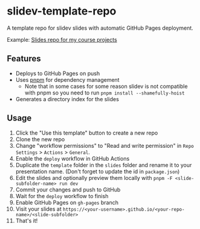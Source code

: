 # slidev-template-repo

A template repo for slidev slides with automatic GitHub Pages deployment.

Example: [Slides repo for my course projects](https://lie-flat.github.io/slides/)

## Features

- Deploys to GitHub Pages on push
- Uses [pnpm](https://pnpm.io/) for dependency management
  - Note that in some cases for some reason slidev is not compatible with pnpm so you need to run `pnpm install --shamefully-hoist`
- Generates a directory index for the slides

## Usage

1. Click the "Use this template" button to create a new repo
2. Clone the new repo
3. Change "workflow permissions" to "Read and write permission" in `Repo Settings` > `Actions` > `General`.
4. Enable the `deploy` workflow in GitHub Actions
5. Duplicate the `template` folder in the `slides` folder and rename it to your presentation name. (Don't forget to update the id in `package.json`)
6. Edit the slides and optionally preview them locally with `pnpm -F <slide-subfolder-name> run dev` 
7. Commit your changes and push to GitHub
8. Wait for the `deploy` workflow to finish
9. Enable GitHub Pages on `gh-pages` branch
10. Visit your slides at `https://<your-username>.github.io/<your-repo-name>/<slide-subfolder>`
11. That's it!
